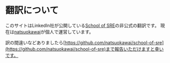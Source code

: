 # 翻訳について

このサイトはLinkedIn社が公開している[School of SRE](https://linkedin.github.io/school-of-sre/)の非公式の翻訳です。
現在は[natsuokawai](https://github.com/natsuokawai)が個人で運営しています。

訳の間違いなどありましたら[https://github.com/natsuokawai/school-of-sre](https://github.com/natsuokawai/school-of-sre)まで報告いただけますと幸いです。